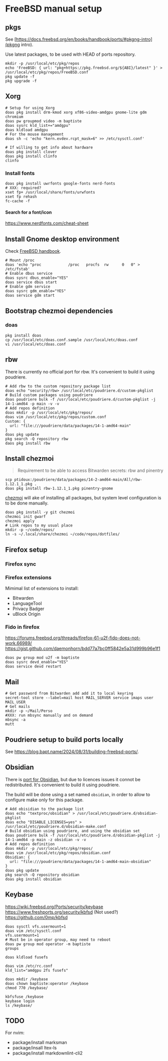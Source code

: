 # FreeBSD manual setup

## pkgs

See [https://docs.freebsd.org/en/books/handbook/ports/#pkgng-intro](pkgng intro).

Use latest packages, to be used with HEAD of ports repository.

```shell
mkdir -p /usr/local/etc/pkg/repos
echo 'FreeBSD: { url: "pkg+https://pkg.freebsd.org/${ABI}/latest" }' > /usr/local/etc/pkg/repos/FreeBSD.conf
pkg update -f
pkg upgrade -f
```

## Xorg

```shell
# Setup for using Xorg
doas pkg install drm-kmod xorg xf86-video-amdgpu gnome-lite gdm chromium
doas pw groupmod video -m baptiste
doas sysrc kld_list+="amdgpu"
doas kldload amdgpu
# For the mouse management
doas sh -c 'echo "kern.evdev.rcpt_mask=6" >> /etc/sysctl.conf'
```

```shell
# If willing to get info about hardware
doas pkg install clover
doas pkg install clinfo
clinfo
```

### Install fonts

```shell
doas pkg install uwrfonts google-fonts nerd-fonts
# XXX: required?
xset fp+ /usr/local/share/fonts/urwfonts
xset fp rehash
fc-cache -f
```

#### Search for a font/icon

https://www.nerdfonts.com/cheat-sheet

## Install Gnome desktop environment

Check [FreeBSD handbook](https://docs.freebsd.org/en/books/handbook/desktop/).

```shell
# Mount /proc
doas 'echo "proc			/proc	procfs	rw 		0	0" > /etc/fstab'
# Enable dbus service
doas sysrc dbus_enable="YES"
doas service dbus start
# Enable gdm service
doas sysrc gdm_enable="YES"
doas service gdm start
```

## Bootstrap chezmoi dependencies

### doas

```shell
pkg install doas
cp /usr/local/etc/doas.conf.sample /usr/local/etc/doas.conf
vi /usr/local/etc/doas.conf
```

## rbw

There is currently no official port for rbw.
It's convenient to build it using poudriere.

```shell
# Add rbw to the custom repository package list
doas echo "security/rbw> /usr/local/etc/poudriere.d/custom-pkglist
# Build custom packages using poudriere
doas poudriere bulk -f /usr/local/etc/poudriere.d/custom-pkglist -j 14-1-amd64 -p main -v -v
# Add repos definition
doas mkdir -p /usr/local/etc/pkg/repos/
doas vim /usr/local/etc/pkg/repos/custom.conf
Custom: {
  url: "file:///poudriere/data/packages/14-1-amd64-main"
}
doas pkg update
pkg search -Q repository rbw
daos pkg install rbw
```

## Install chezmoi

> Requirement to be able to access Bitwarden secrets: rbw and pinentry

```shell
scp ptidoux:/poudriere/data/packages/14-2-amd64-main/All/rbw-1.12.1_1.pkg .
doas pkg install rbw-1.12.1_1.pkg pinentry-gnome
```

[chezmoi](https://www.chezmoi.io/) will ake of installing all packages, but
system level configuration is to be done manually.

```shell
doas pkg install -y git chezmoi
chezmoi init gwarf
chezmoi apply
# Link repos to my usual place
mkdir -p ~/code/repos/
ln -s ~/.local/share/chezmoi ~/code/repos/dotfiles/
```

## Firefox setup

### Firefox sync

### Firefox extensions

Mimimal list of extensions to install:

- Bitwarden
- LanguageTool
- Privacy Badger
- uBlock Origin

### Fido in firefox

https://forums.freebsd.org/threads/firefox-61-u2f-fido-does-not-work.66989/
https://gist.github.com/daemonhorn/bdd77a7bc0ff5842e5a31d999b96e1f1

```shell
doas pw group mod u2f -m baptiste
doas sysrc devd_enable="YES"
doas service devd restart
```

## Mail

```shell
# Get password from Bitwarden add add it to local keyring
secret-tool store --label=mail host MAIL_SERVER service imaps user MAIL_USER
# Get mails
mkdir -p ~/Mail/Perso
#XXX: run mbsync manually and on demand
mbsync -a
mutt
```

## Poudriere setup to build ports locally

See https://blog.bapt.name/2024/08/31/building-freebsd-ports/.

## Obsidian

There is [port for Obsidian](https://www.freshports.org/textproc/obsidian/),
but due to licences issues it connot be redistributed. It's convenient to
build it using poudriere.

The build will be done using a set named `obsidian`, in order to allow to
configure make only for this package.

```shell
# Add obisidian to the package list
doas echo "textproc/obsidian" > /usr/local/etc/poudriere.d/obsidian-pkglist
doas echo "DISABLE_LICENSES=yes" > /usr/local/etc/poudriere.d/obsidian-make.conf
# Build obsidian using poudriere, and using the obsidian set
doas poudriere bulk -f /usr/local/etc/poudriere.d/obsidian-pkglist -j 14-1-amd64 -p main -z obsidian -v -v
# Add repos definition
doas mkdir -p /usr/local/etc/pkg/repos/
doas vim /usr/local/etc/pkg/repos/obsidian.conf
Obsidian: {
  url: "file:///poudriere/data/packages/14-1-amd64-main-obsidian"
}
doas pkg update
pkg search -Q repository obsidian
doas pkg install obsidian
```

## Keybase

https://wiki.freebsd.org/Ports/security/keybase
https://www.freshports.org/security/kbfsd (Not used?)
https://github.com/0mp/kbfsd

```shell
doas sysctl vfs.usermount=1
doas vim /etc/sysctl.conf
vfs.usermount=1
# Must be in operator group, may need to reboot
doas pw group mod operator -m baptiste
groups

doas kldload fusefs

doas vim /etc/rc.conf
kld_list="amdgpu 2fs fusefs"

doas mkdir /keybase
doas chown baptiste:operator /keybase
chmod 770 /keybase/

kbfsfuse /keybase
keybase login
ls /keybase/
```

## TODO

For nvim:
- package/install marksman
- package/insall ltex-ls 
- package/install markdownlint-cli2
